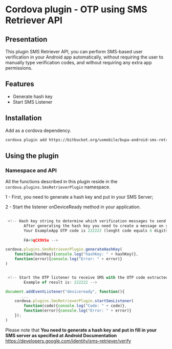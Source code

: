 # Cordova plugin - OTP using SMS Retriever API
## Presentation

This plugin SMS Retriever API, you can perform SMS-based user verification in your Android app automatically, without requiring the user to manually type verification codes, and without requiring any extra app permissions.

## Features
- Generate hash key
- Start SMS Listener

## Installation
Add as a cordova dependency.

```bash
cordova plugin add https://bitbucket.org/uxmobile/bupa-android-sms-retriever.git
```

## Using the plugin ##

### Namespace and API

All the functions described in this plugin reside in the `cordova.plugins.SmsRetrieverPlugin` namespace.

1 - First, you need to generate a hash key and put in your SMS Server; 

2 - Start the listener onDeviceReady method in your application.

```javascript
 
 <!-- Hash key string to determine which verification messages to send to your app
        After generating the hash key you need to create a message on your server that looks like the following:
        Your ExampleApp OTP code is 222222 (lenght code equals 6 digits)
        
        FA+9qCX9VSu -->

cordova.plugins.SmsRetrieverPlugin.generateHashKey(
    function(hashKey){console.log("hashKey: " + hashKey)},
    function(error){console.log("Error: " + error)}
)
```

```javascript

 <!-- Start the OTP listener to receive SMS with the OTP code extracted
        Example of result is: 222222 -->

document.addEventListener("deviceready", function(){ 
       ...
    cordova.plugins.SmsRetrieverPlugin.startSmsListener(
        function(code){console.log("Code: " + code)},
        function(error){console.log("Error: " + error)}
    });
)
```

Please note that **You need to generate a hash key and put in fill in your SMS server as specified at Android Documentation** https://developers.google.com/identity/sms-retriever/verify